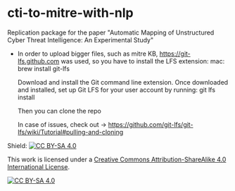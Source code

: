 # cti-to-mitre-with-nlp
Replication package for the paper "Automatic Mapping of Unstructured Cyber Threat Intelligence: An Experimental Study"

- In order to upload bigger files, such as mitre KB, https://git-lfs.github.com was used, so you have to install the LFS extension:
	mac: brew install git-lfs
	
	Download and install the Git command line extension. Once downloaded and installed, set up Git LFS for your user 
	account by running:
	git lfs install
  
  Then you can clone the repo
  
  In case of issues, check out -> https://github.com/git-lfs/git-lfs/wiki/Tutorial#pulling-and-cloning


Shield: [![CC BY-SA 4.0][cc-by-sa-shield]][cc-by-sa]

This work is licensed under a
[Creative Commons Attribution-ShareAlike 4.0 International License][cc-by-sa].

[![CC BY-SA 4.0][cc-by-sa-image]][cc-by-sa]

[cc-by-sa]: http://creativecommons.org/licenses/by-sa/4.0/
[cc-by-sa-image]: https://licensebuttons.net/l/by-sa/4.0/88x31.png
[cc-by-sa-shield]: https://img.shields.io/badge/License-CC%20BY--SA%204.0-lightgrey.svg
